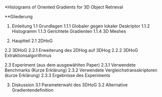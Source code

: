 *Histograms of Oriented Gradients for 3D Object Retrieval

**Gliederung

1. Einleitung
1.1  Grundlagen
1.1.1 Globaler gegen lokaler Deskriptor
1.1.2 Histogramm
1.1.3 Gerichtete Gradienten
1.1.4 3D Meshes

2. Hauptteil
2.1 2DHoG

2.2 3DHoG
2.2.1 Erweiterung des 2DHog auf 3DHog
2.2.2 3DHoG Extraktionsalgorithmus

2.3 Experiment (aus dem ausgewählten Paper)
2.3.1 Verwendete Benchmarks (Kurze Erklärung)
2.3.2 Verwendete Vergleichstransskriptoren (kurze Erklärung)
2.3.3 Ergebnisse des Experiments

3. Diskussion
3.1 Parameterwahl des 3DHoG
3.2 Alternative Gradientendefinition
